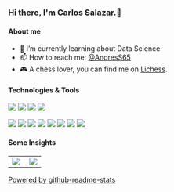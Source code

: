 ### Hi there, I'm Carlos Salazar.👋

<!--
**casalazara/casalazara** is a ✨ _special_ ✨ repository because its `README.md` (this file) appears on your GitHub profile.

Here are some ideas to get you started:

- 🔭 I’m currently working on ...
- 🌱 I’m currently learning ...
- 👯 I’m looking to collaborate on ...
- 🤔 I’m looking for help with ...
- 💬 Ask me about ...
- 📫 How to reach me: ...
- 😄 Pronouns: ...
- ⚡ Fun fact: ...
& Quantum Computing with [Qiskit](https://www.qiskit.org)
[![](https://img.shields.io/badge/-sklearn-F7931E?style=flat-square&logo=sklearn&logoColor=ffffff)](https://scikit-learn.org/stable/)
[![](https://img.shields.io/badge/-NumPy-013243?style=flat-square&logo=numpy&logoColor=ffffff)](https://numpy.org/)

-->
#### About me

- 🌱 I’m currently learning about Data Science 
- 📫 How to reach me: [@AndresS65](https://t.me/AndresS65)
- 🎮 A chess lover, you can find me on [Lichess](https://lichess.org/@/carlossala).

#### Technologies & Tools
[![](https://img.shields.io/badge/IDE-Eclipse-purple?style=flat-square&logo=Eclipse)](https://www.eclipse.org/)
[![](https://img.shields.io/badge/IDE-PyCharm-yellow?style=flat-square&logo=PyCharm)](https://www.jetbrains.com/es-es/pycharm/)
[![](https://img.shields.io/badge/IDE-Spyder-red?style=flat-square&logo=Spyder)](https://www.spyder-ide.org/)
[![](https://img.shields.io/badge/IDE-Visual%20Studio%20Code-blue?style=flat-square&logo=Visual-Studio-Code)](https://code.visualstudio.com/)

[![](https://img.shields.io/badge/-Angular-DD0031?style=flat-square&logo=angular&logoColor=ffffff)](https://angular.io/)
[![](https://img.shields.io/badge/-Django-092E20?style=flat-square&logo=django&logoColor=ffffff)](https://www.djangoproject.com/)
[![](https://img.shields.io/badge/-Pandas-150458?style=flat-square&logo=pandas&logoColor=ffffff)](https://pandas.pydata.org/)
[![](https://img.shields.io/badge/-Spring-6DB33F?style=flat-square&logo=spring&logoColor=ffffff)](https://spring.io/)
[![](https://img.shields.io/badge/-PostgreSQL-336791?style=flat-square&logo=PostgreSQL&logoColor=ffffff)](https://www.postgresql.org/)
[![](https://img.shields.io/badge/-Jupyter-F37626?style=flat-square&logo=jupyter&logoColor=ffffff)](https://jupyter.org/)
[![](https://img.shields.io/badge/-TensorFlow-FF6F00?style=flat-square&logo=TensorFlow&logoColor=ffffff)](https://www.tensorflow.org/)
[![](https://img.shields.io/badge/-Bootstrap-563D7C?style=flat-square&logo=Bootstrap&logoColor=ffffff)](https://getbootstrap.com/)

#### Some Insights
<table>
  <tr>
    <td>
<img align="left" src="https://github-readme-stats.vercel.app/api?username=casalazara&show_icons=true&include_all_commits=true&count_private=true"/>
    </td>
    <td>
<img align="center" src="https://github-readme-stats.vercel.app/api/top-langs/?username=casalazara&layout=compact&hide=jupyter%20notebook,TSQL,HTML,CSS"/>
    </td>
  </tr>
</table>

[Powered by github-readme-stats](https://github.com/anuraghazra/github-readme-stats)

